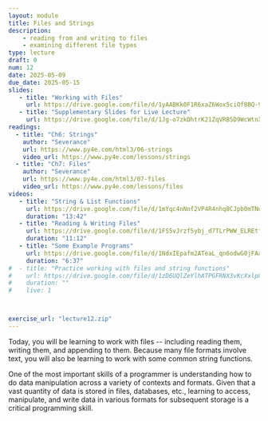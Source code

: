 ```yaml
---
layout: module
title: Files and Strings
description:
    - reading from and writing to files
    - examining different file types
type: lecture
draft: 0
num: 12
date: 2025-05-09
due_date: 2025-05-15
slides: 
   - title: "Working with Files"
     url: https://drive.google.com/file/d/1yAABKk0F1R6xaZ6Wox5ciOf8BQ-9m2yw/view?usp=sharing
   - title: "Supplementary Slides for Live Lecture"
     url: https://drive.google.com/file/d/1Jg-o7zkDhtrK21ZqVRB5D9WcWtnXnuNB/view?usp=sharing
readings:
  - title: "Ch6: Strings"
    author: "Severance"
    url: https://www.py4e.com/html3/06-strings
    video_url: https://www.py4e.com/lessons/strings
  - title: "Ch7: Files"
    author: "Severance"
    url: https://www.py4e.com/html3/07-files
    video_url: https://www.py4e.com/lessons/files
videos:
   - title: "String & List Functions"
     url: https://drive.google.com/file/d/1mYqc4nNnf2VP4R4nhq8CJpb0mTNo2rn9/view?usp=drivesdk
     duration: "13:42"
   - title: "Reading & Writing Files"
     url: https://drive.google.com/file/d/1FS5vJrzf5ybj_d7TLrPWW_ELREtfwNKX/view?usp=drivesdk
     duration: "11:12"
   - title: "Some Example Programs"
     url: https://drive.google.com/file/d/1NdxIEpafm2ATeaL_qn6odwG0jFAarxPn/view?usp=drivesdk
     duration: "6:37"
#  - title: "Practice working with files and string functions"
#    url: https://drive.google.com/file/d/1zD6UQlZeYlhATPGFRNX3vKcXxlp8ybT5/view?usp=drivesdk
#    duration: ""
#    live: 1



exercise_url: "lecture12.zip"
---
```



Today, you will be learning to work with files --  including reading them, writing them, and appending to them. Because many file formats involve text, you will also be learning to work with some common string functions.

One of the most important skills of a programmer is understanding how to do data manipulation across a variety of contexts and formats. Given that a vast quantity of data is stored in files, databases, etc., learning to access, manipulate, and write data in various formats for subsequent storage is a critical programming skill.
